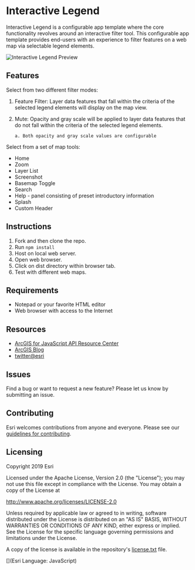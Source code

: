 # Interactive Legend

Interactive Legend is a configurable app template where the core functionality revolves around an interactive filter tool. This configurable app template provides end-users with an experience to filter features on a web map via selectable legend elements. 

![Interactive Legend Preview](https://github.com/ArcGIS/interactive-legend/blob/master/images/interactive-legend.png)

## Features

Select from two different filter modes:

1. Feature Filter: Layer data features that fall within the criteria of the selected legend elements will display on the map view.
2. Mute: Opacity and gray scale will be applied to layer data features that do not fall within the criteria of the selected legend elements.

       a. Both opacity and gray scale values are configurable

Select from a set of map tools: 
- Home
- Zoom
- Layer List
- Screenshot
- Basemap Toggle
- Search
- Help - panel consisting of preset introductory information
- Splash
- Custom Header

## Instructions

1. Fork and then clone the repo.
2. Run `npm install`
3. Host on local web server.
4. Open web browser.
5. Click on dist directory within browser tab.
6. Test with different web maps.

## Requirements

- Notepad or your favorite HTML editor
- Web browser with access to the Internet

## Resources

- [ArcGIS for JavaScript API Resource Center](http://help.arcgis.com/en/webapi/javascript/arcgis/index.html)
- [ArcGIS Blog](http://blogs.esri.com/esri/arcgis/)
- [twitter@esri](http://twitter.com/esri)

## Issues

Find a bug or want to request a new feature? Please let us know by submitting an issue.

## Contributing

Esri welcomes contributions from anyone and everyone. Please see our [guidelines for contributing](https://github.com/esri/contributing).

## Licensing

Copyright 2019 Esri

Licensed under the Apache License, Version 2.0 (the "License");
you may not use this file except in compliance with the License.
You may obtain a copy of the License at

http://www.apache.org/licenses/LICENSE-2.0

Unless required by applicable law or agreed to in writing, software
distributed under the License is distributed on an "AS IS" BASIS,
WITHOUT WARRANTIES OR CONDITIONS OF ANY KIND, either express or implied.
See the License for the specific language governing permissions and
limitations under the License.

A copy of the license is available in the repository's [license.txt](https://github.com/ArcGIS/interactive-legend/blob/master/License.txt) file.

[](Esri Language: JavaScript)​
